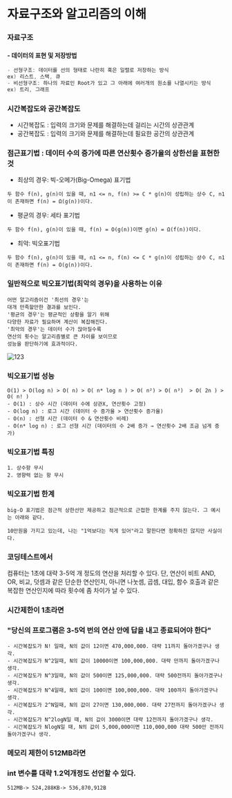 # 자료구조와 알고리즘의 이해
### 자료구조 
#### - 데이터의 표현 및 저장방법
```c
- 선형구조: 데이터를 선의 형태로 나란히 혹은 일렬로 저장하는 방식
ex) 리스트, 스택, 큐
- 비선형구조: 하나의 자료인 Root가 있고 그 아래에 여러개의 원소를 나열시키는 방식
ex) 트리, 그래프
```

### 시간복잡도와 공간복잡도
- 시간복잡도 : 입력의 크기와 문제를 해결하는데 걸리는 시간의 상관관계
- 공간복잡도 : 입력의 크기와 문제를 해결하는데 필요한 공간의 상관관계

### 점근표기법 : 데이터 수의 증가에 따른 연산횟수 증가율의 상한선을 표현한 것
- 최상의 경우: 빅-오메가(Big-Omega) 표기법
```
두 함수 f(n), g(n)이 있을 때, n1 <= n, f(n) >= C * g(n)이 성립하는 상수 C, n1이 존재하면 f(n) = Ω(g(n))이다.
```

- 평균의 경우: 세타 표기법
```
두 함수 f(n), g(n)이 있을 때, f(n) = O(g(n))이면 g(n) = Ω(f(n))이다.
```

- 최악: 빅오표기법
```
두 함수 f(n), g(n)이 있을 때, n1 <= n, f(n) <= C * g(n)이 성립하는 상수 C, n1이 존재하면 f(n) = O(g(n))이다.
```

### 일반적으로 빅오표기법(최악의 경우)을 사용하는 이유
```
어떤 알고리즘이건 '최선의 경우'는 
대개 만족할만한 결과를 보인다.
'평균의 경우'는 평균적인 상황을 알기 위해 
다양한 자료가 필요하며 계산이 복잡해진다. 
'최악의 경우'는 데이터 수가 많아질수록 
연산의 횟수는 알고리즘별로 큰 차이를 보이므로 
성능을 판단하기에 효과적이다.
```

![123](https://user-images.githubusercontent.com/67992469/142136148-ca1c7b26-6d6c-4919-aeec-aa0afc900024.png)

### 빅오표기법 성능
```
O(1) > O(log n) > O( n) > O( n* log n ) > O( n²) > O( n³)  > O( 2n ) > O( n! )
- O(1) : 상수 시간 (데이터 수에 상관X, 연산횟수 고정)
- O(log n) : 로그 시간 (데이터 수 증가율 > 연산횟수 증가율)
- O(n) : 선형 시간 (데이터 수 & 연산횟수 비례)
- O(n* log n) : 로그 선형 시간 (데이터의 수 2배 증가 → 연산횟수 2배 조금 넘게 증가)	
```

### 빅오표기법 특징
```
1. 상수항 무시
2. 영향력 없는 항 무시
```

### 빅오표기법 한계
```
big-O 표기법은 점근적 상한선만 제공하고 점근적으로 근접한 한계를 주지 않는다. 그 예시는 아래와 같다.

10만원을 가지고 있는데, 나는 "1억보다는 적게 있어"라고 말한다면 정확하진 않지만 사실이다.
```

### 코딩테스트에서
컴퓨터는 1초에 대략 3-5억 개 정도의 연산을 처리할 수 있다. 단, 연산이 비트 AND, OR, 비교, 덧셈과 같은 단순한 연산인지,  아니면 나눗셈, 곱셈, 대입, 함수 호출과 같은 복잡한 연산인지에 따라 횟수에 좀 차이가 날 수 있다.

### 시간제한이 1초라면  
### "당신의 프로그램은 3-5억 번의 연산 안에 답을 내고 종료되어야 한다"
```
- 시간복잡도가 N! 일때, N의 값이 12이면 470,000,000. 대략 11까지 돌아가겠구나 생각.
- 시간복잡도가 N^2일때, N의 값이 10000이면 100,000,000. 대략 만까지 돌아가겠구나 생각.
- 시간복잡도가 N^3일때, N의 값이 500이면 125,000,000. 대략 500전까지 돌아가겠구나 생각.
- 시간복잡도가 N^4일때, N의 값이 100이면 100,000,000. 대략 100까지 돌아가겠구나 생각.
- 시간복잡도가 2^N일때, N의 값이 27이면 130,000,000. 대략 27전까지 돌아가겠구나 생각.
- 시간복잡도가 N^2logN일 때, N의 값이 3000이면 대략 12전까지 돌아가겠구나 생각.
- 시간복잡도가 NlogN일 때, N의 값이 5,000,000이면 110,000,000 대략 500만 전까지 돌아가겠구나 생각.
```

### 메모리 제한이 512MB라면 
### int 변수를 대략 1.2억개정도 선언할 수 있다.
```
512MB-> 524,288KB-> 536,870,912B
```
